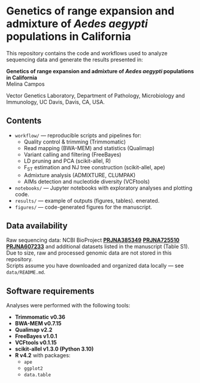 # Genetics of range expansion and admixture of *Aedes aegypti* populations in California

This repository contains the code and workflows used to analyze sequencing data and generate the results presented in:

**Genetics of range expansion and admixture of *Aedes aegypti* populations in California**  
Melina Campos

Vector Genetics Laboratory, Department of Pathology, Microbiology and Immunology, UC Davis, Davis, CA, USA. 



## Contents

- `workflow/` — reproducible scripts and pipelines for:
  - Quality control & trimming (Trimmomatic)
  - Read mapping (BWA-MEM) and statistics (Qualimap)
  - Variant calling and filtering (FreeBayes)
  - LD pruning and PCA (scikit-allel, R)
  - F<sub>ST</sub> estimation and NJ tree construction (scikit-allel, ape)
  - Admixture analysis (ADMIXTURE, CLUMPAK)
  - AIMs detection and nucleotide diversity (VCFtools)
- `notebooks/` — Jupyter notebooks with exploratory analyses and plotting code.
- `results/` — example of outputs (figures, tables). enerated.
- `figures/` — code-generated figures for the manuscript.


## Data availability

Raw sequencing data: NCBI BioProject **[PRJNA385349](https://www.ncbi.nlm.nih.gov/bioproject/PRJNA385349)** **[PRJNA725510](https://www.ncbi.nlm.nih.gov/bioproject/PRJNA725510)**  **[PRJNA607233](https://www.ncbi.nlm.nih.gov/bioproject/PRJNA607233)** and additional datasets listed in the manuscript (Table S1).  
Due to size, raw and processed genomic data are not stored in this repository.  
Scripts assume you have downloaded and organized data locally — see `data/README.md`.



## Software requirements

Analyses were performed with the following tools:

- **Trimmomatic v0.36**
- **BWA-MEM v0.7.15**
- **Qualimap v2.2**
- **FreeBayes v1.0.1**
- **VCFtools v0.1.15**
- **scikit-allel v1.3.0 (Python 3.10)**
- **R v4.2** with packages:
  - `ape`
  - `ggplot2`
  - `data.table`
